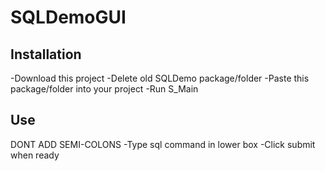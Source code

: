 # SQLDemoGUI


## Installation
-Download this project
-Delete old SQLDemo package/folder
-Paste this package/folder into your project
-Run S_Main


## Use
DONT ADD SEMI-COLONS
-Type sql command in lower box
-Click submit when ready
